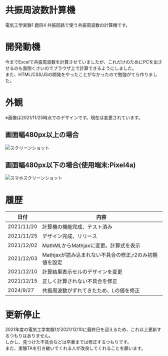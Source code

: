 # 共振周波数計算機
電気工学実験1 題目4 共振回路で使う共振周波数の計算機です。  
# 開発動機
今までExcelで共振周波数を計算させていましたが、これだけのためにPCを出させるのも面倒くさいのでブラウザ上で計算できるようにしました。  
また、HTML/CSS/JSの開発をやったことがなかったので勉強がてら作りました。
# 外観
※画像は2021/11/25時点でのデザインです。現在は変更されています。
## 画面幅480px以上の場合
![スクリーンショット](https://ateruimashin.com/diary/wp-content/uploads/2021/11/b79086f9b0e065bc33128dbb6183b780.png)
## 画面幅480px以下の場合(使用端末:Pixel4a)
![スマホスクリーンショット](https://ateruimashin.com/diary/wp-content/uploads/2021/11/Screenshot_20211126-020403.png)
# 履歴
| 日付       | 内容                                                   |
| ---------- | ------------------------------------------------------ |
| 2021/11/20 | 計算機の機能完成、テスト済み                           |
| 2021/11/25 | デザイン完成、リリース                                 |
| 2021/12/02 | MathMLからMathjaxに変更。計算式を表示                  |
| 2021/12/03 | Mathjaxが読み込まれない不具合の修正,r2のみ初期値を設定 |
| 2021/12/10 | 計算結果表示セルのデザインを変更                       |
| 2021/12/15 | 正しく計算されない不具合を修正                         |
| 2024/9/27 | 共振周波数がずれてきたため、Lの値を修正                         |
# 更新停止
2021年度の電気工学実験1が2021/12/10に最終日を迎えるため、これ以上更新するつもりはありません。  
しかし、見つけた不具合などは卒業までは修正するつもりです。  
また、実験TAを引き継いでくれる人が改良してくれることを願います。
